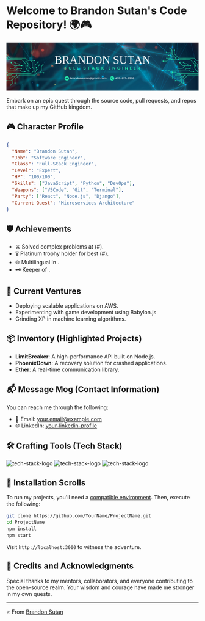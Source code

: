# Welcome to Brandon Sutan's Code Repository! 🌍🎮

![Banner Image](Brandon_Sutan.png)

Embark on an epic quest through the source code, pull requests, and repos that make up my GitHub kingdom. 

## 🎮 Character Profile

```json
{
  "Name": "Brandon Sutan",
  "Job": "Software Engineer",
  "Class": "Full-Stack Engineer",
  "Level": "Expert",
  "HP": "100/100",
  "Skills": ["JavaScript", "Python", "DevOps"],
  "Weapons": ["VSCode", "Git", "Terminal"],
  "Party": ["React", "Node.js", "Django"],
  "Current Quest": "Microservices Architecture"
}
```

## 🛡️ Achievements

- ⚔️ Solved complex problems at (#).
- 🎖️ Platinum trophy holder for best (#).
- 🌐 Multilingual in [](#).
- 🗝️ Keeper of [](#).

## 🌠 Current Ventures

- Deploying scalable applications on AWS.
- Experimenting with game development using Babylon.js
- Grinding XP in machine learning algorithms.

## 📦 Inventory (Highlighted Projects)

- **LimitBreaker**: A high-performance API built on Node.js.
- **PhoenixDown**: A recovery solution for crashed applications.
- **Ether**: A real-time communication library.

## 📬 Message Mog (Contact Information)

You can reach me through the following:

- 💌 Email: your.email@example.com
- 🌐 LinkedIn: [your-linkedin-profile](https://www.linkedin.com/in/your-linkedin/)

## 🛠️ Crafting Tools (Tech Stack)

<p align="left">
  <img src="https://path/to/your/tech-stack/logo1.png" alt="tech-stack-logo" width="40" height="40"/>
  <img src="https://path/to/your/tech-stack/logo2.png" alt="tech-stack-logo" width="40" height="40"/>
  <img src="https://path/to/your/tech-stack/logo3.png" alt="tech-stack-logo" width="40" height="40"/>
</p>

## 📜 Installation Scrolls

To run my projects, you'll need a [compatible environment](#). Then, execute the following:

```bash
git clone https://github.com/YourName/ProjectName.git
cd ProjectName
npm install
npm start
```

Visit `http://localhost:3000` to witness the adventure.

## 🙏 Credits and Acknowledgments

Special thanks to my mentors, collaborators, and everyone contributing to the open-source realm. Your wisdom and courage have made me stronger in my own quests.

---

⭐️ From [Brandon Sutan](https://github.com/brandonsutan)
